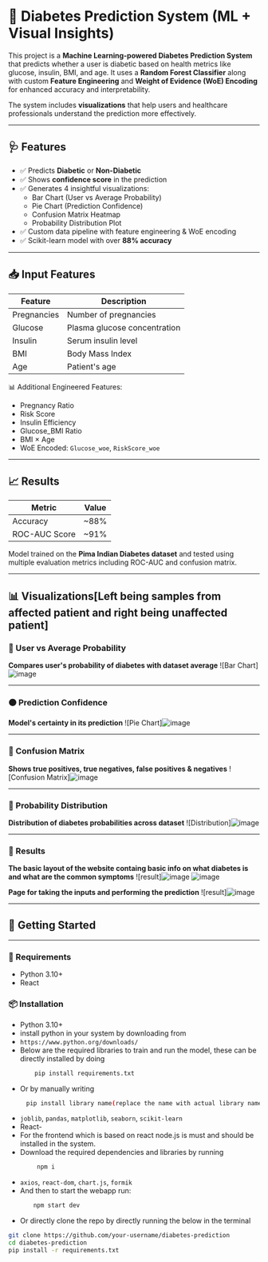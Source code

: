 # 🧠 Diabetes Prediction System (ML + Visual Insights)

This project is a **Machine Learning-powered Diabetes Prediction System** that predicts whether a user is diabetic based on health metrics like glucose, insulin, BMI, and age. It uses a **Random Forest Classifier** along with custom **Feature Engineering** and **Weight of Evidence (WoE) Encoding** for enhanced accuracy and interpretability.

The system includes **visualizations** that help users and healthcare professionals understand the prediction more effectively.

---

## 🩺 Features

- ✅ Predicts **Diabetic** or **Non-Diabetic**
- ✅ Shows **confidence score** in the prediction
- ✅ Generates 4 insightful visualizations:
  - Bar Chart (User vs Average Probability)
  - Pie Chart (Prediction Confidence)
  - Confusion Matrix Heatmap
  - Probability Distribution Plot
- ✅ Custom data pipeline with feature engineering & WoE encoding
- ✅ Scikit-learn model with over **88% accuracy**

---

## 📥 Input Features

| Feature         | Description                          |
|----------------|--------------------------------------|
| Pregnancies     | Number of pregnancies                |
| Glucose         | Plasma glucose concentration         |
| Insulin         | Serum insulin level                  |
| BMI             | Body Mass Index                      |
| Age             | Patient's age                        |

📊 Additional Engineered Features:
- Pregnancy Ratio
- Risk Score
- Insulin Efficiency
- Glucose_BMI Ratio
- BMI × Age
- WoE Encoded: `Glucose_woe`, `RiskScore_woe`

---

## 📈 Results

| Metric        | Value        |
|---------------|--------------|
| Accuracy      | ~88%         |
| ROC-AUC Score | ~91%         |

Model trained on the **Pima Indian Diabetes dataset** and tested using multiple evaluation metrics including ROC-AUC and confusion matrix.

---

## 📊 Visualizations[Left being samples from affected patient and right being unaffected patient]

### 🔹 User vs Average Probability  
**Compares user's probability of diabetes with dataset average**
![Bar Chart]![image](https://github.com/user-attachments/assets/1eacc362-deae-4893-bb9e-cc224f1addc3)

---

### 🟠 Prediction Confidence  
**Model's certainty in its prediction**
![Pie Chart]![image](https://github.com/user-attachments/assets/55b56a76-837b-481b-9e2a-bab2806a2448)


---

### 🧊 Confusion Matrix  
**Shows true positives, true negatives, false positives & negatives**
![Confusion Matrix]![image](https://github.com/user-attachments/assets/585b61c2-0019-44d8-8db6-eb617431315d)


---

### 🧪 Probability Distribution  
**Distribution of diabetes probabilities across dataset**
![Distribution]![image](https://github.com/user-attachments/assets/3b5618c5-b185-4d28-8b14-779b52f437da)

---
### 🚀 Results  
**The basic layout of the website containg basic info on what diabetes is and what are the common symptoms**
![result]![image](https://github.com/user-attachments/assets/6b8d63d4-89fc-4c9d-983a-6fd6693a9cae)
![image](https://github.com/user-attachments/assets/a55988ce-beeb-407a-abc3-80134d4d5e35)

**Page for taking the inputs and performing the prediction**
![result]![image](https://github.com/user-attachments/assets/a4e24b56-e216-4997-926e-66b1f4b7fa16)

---

## 🚀 Getting Started
- - - - - - - - - - - - - - - - - - - - - - - - - - - 
### 🔧 Requirements
- Python 3.10+
- React

### 📦 Installation
- Python 3.10+
- install python in your system by downloading from
- `https://www.python.org/downloads/`
- Below are the required libraries to train and run the model, these can be directly installed by doing
  ```bash
      pip install requirements.txt
  ```
- Or by manually writing
 ```bash
      pip install library name(replace the name with actual library name)
```
- `joblib`, `pandas`, `matplotlib`, `seaborn`, `scikit-learn`
- React-
- For the frontend which is based on react node.js is must and should be installed in the system.
- Download the required dependencies and libraries by running
```bash
        npm i
```
- `axios`, `react-dom`, `chart.js`, `formik`
- And then to start the webapp run:
```bash
       npm start dev
```
- Or directly clone the repo by directly running the below in the terminal
```bash
git clone https://github.com/your-username/diabetes-prediction
cd diabetes-prediction
pip install -r requirements.txt
```
